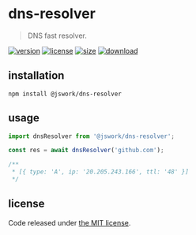 # dns-resolver
> DNS fast resolver.

[![version][version-image]][version-url]
[![license][license-image]][license-url]
[![size][size-image]][size-url]
[![download][download-image]][download-url]

## installation
```shell
npm install @jswork/dns-resolver
```

## usage
```js
import dnsResolver from '@jswork/dns-resolver';

const res = await dnsResolver('github.com');

/**
 * [{ type: 'A', ip: '20.205.243.166', ttl: '48' }]
 */
```

## license
Code released under [the MIT license](https://github.com/afeiship/dns-resolver/blob/master/LICENSE.txt).

[version-image]: https://img.shields.io/npm/v/@jswork/dns-resolver
[version-url]: https://npmjs.org/package/@jswork/dns-resolver

[license-image]: https://img.shields.io/npm/l/@jswork/dns-resolver
[license-url]: https://github.com/afeiship/dns-resolver/blob/master/LICENSE.txt

[size-image]: https://img.shields.io/bundlephobia/minzip/@jswork/dns-resolver
[size-url]: https://github.com/afeiship/dns-resolver/blob/master/dist/dns-resolver.min.js

[download-image]: https://img.shields.io/npm/dm/@jswork/dns-resolver
[download-url]: https://www.npmjs.com/package/@jswork/dns-resolver
